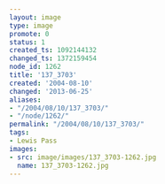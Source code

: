 ```yaml
---
layout: image
type: image
promote: 0
status: 1
created_ts: 1092144132
changed_ts: 1372159454
node_id: 1262
title: '137_3703'
created: '2004-08-10'
changed: '2013-06-25'
aliases:
- "/2004/08/10/137_3703/"
- "/node/1262/"
permalink: "/2004/08/10/137_3703/"
tags:
- Lewis Pass
images:
- src: image/images/137_3703-1262.jpg
  name: 137_3703-1262.jpg
---
```


